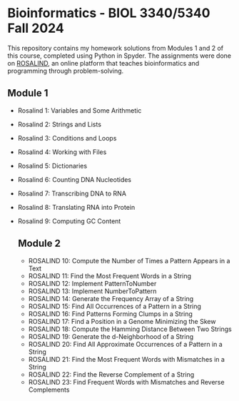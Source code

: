 # **Bioinformatics - BIOL 3340/5340 Fall 2024**
This repository contains my homework solutions from Modules 1 and 2 of this course, completed using Python in Spyder. The assignments were done on [ROSALIND](https://rosalind.info/problems/list-view/), an online platform that teaches bioinformatics and programming through problem-solving.

## **Module 1**
- Rosalind 1: Variables and Some Arithmetic
- Rosalind 2: Strings and Lists
- Rosalind 3: Conditions and Loops
- Rosalind 4: Working with Files
- Rosalind 5: Dictionaries
- Rosalind 6: Counting DNA Nucleotides
- Rosalind 7: Transcribing DNA to RNA
- Rosalind 8: Translating RNA into Protein
- Rosalind 9: Computing GC Content


  ## **Module 2**
  - ROSALIND 10: Compute the Number of Times a Pattern Appears in a Text
  - ROSALIND 11: Find the Most Frequent Words in a String
  - ROSALIND 12: Implement PatternToNumber
  - ROSALIND 13: Implement NumberToPattern
  - ROSALIND 14: Generate the Frequency Array of a String
  - ROSALIND 15: Find All Occurrences of a Pattern in a String
  - ROSALIND 16: Find Patterns Forming Clumps in a String
  - ROSALIND 17: Find a Position in a Genome Minimizing the Skew
  - ROSALIND 18: Compute the Hamming Distance Between Two Strings
  - ROSALIND 19: Generate the d-Neighborhood of a String
  - ROSALIND 20: Find All Approximate Occurrences of a Pattern in a String
  - ROSALIND 21: Find the Most Frequent Words with Mismatches in a String
  - ROSALIND 22: Find the Reverse Complement of a String
  - ROSALIND 23: Find Frequent Words with Mismatches and Reverse Complements
